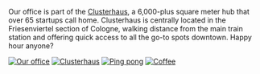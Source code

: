 Our office is part of the [Clusterhaus](http://clusterhaus.de), a 6,000-plus square meter hub that over 65 startups call home. Clusterhaus is centrally located in the Friesenviertel section of Cologne, walking distance from the main train station and offering quick access to all the go-to spots downtown. Happy hour anyone?

[![Our office](/images/office/office_small.jpg)](/images/office/office.jpg)
[![Clusterhaus](/images/office/clusterhaus_small.jpg)](/images/office/clusterhaus.jpg)
[![Ping pong](/images/office/pingpong_small.jpg)](/images/office/pingpong.jpg)
[![Coffee](/images/office/coffee_small.jpg)](/images/office/coffee.jpg)
